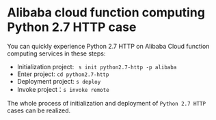 # Alibaba cloud function computing Python 2.7 HTTP case

You can quickly experience Python 2.7 HTTP on Alibaba Cloud function computing services in these steps:

- Initialization project: ` s init python2.7-http -p alibaba`
- Enter project: `cd python2.7-http`
- Deployment project: `s deploy`
- Invoke project：`s invoke remote`

The whole process of initialization and deployment of `Python 2.7 HTTP` cases can be realized.